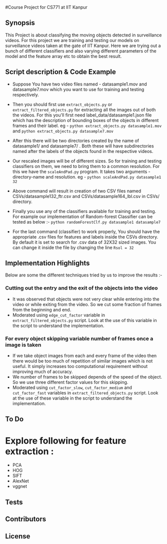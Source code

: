 #Course Project for CS771 at IIT Kanpur

## Synopsis

This Project is about classifying the moving objects detected in surveillance videos. For this project we are training and testing our models on surveillance videos taken at the gate of IIT Kanpur. Here we are trying out a bunch of different classifiers and also varying different parameters of the model and the feature array etc to obtain the best result.

## Script description & Code Example

*	Suppose You have two video files named - datasample1.mov and datasample7.mov which you want to use for training and testing respectively.

*	Then you should first use ```extract_objects.py``` or ```extract_filtered_objects.py``` for extracting all the images out of both the videos. For this you'll first need label_data/datasample1.json file which has the description of bounding boxes of the objects in different frames and their label. eg - 
```python extract_objects.py datasample1.mov``` and
```python extract_objects.py datasample7.mov```

*	After this there will be two directories created by the name of datasample1/ and datasample7/ . Both these will have subdirectories named after the labels of the objects found in the respective videos.

*	Our rescaled images will be of different sizes. So for training and testing classifiers on them, we need to bring them to a common resolution. For this we have the ```scaleAndPad.py``` program. It takes two arguments - directory-name and resolution. eg - 
```python scaleAndPad.py datasample1 32```

*	Above command will result in creation of two CSV files named CSVs/datasample132_ftr.csv and CSVs/datasample164_lbl.csv in CSVs/ directory.

*	Finally you use any of the classifiers available for training and testing. For example our implementation of Random-forest Classifier can be tested as below :- 
```python randomForestClf.py datasample1 datasample7```

*	For the last command (classifier) to work properly, You should have the appropriate .csv files for features and labels inside the CSVs directory. By default it is set to search for .csv data of 32X32 sized images. You can change it inside the file by changing the line ```Rsol = 32```

## Implementation Highlights
Below are some the different techniques tried by us to improve the results :-

### Cutting out the entry and the exit of the objects into the video
*	It was observed that objects were not very clear while entering into the video or while exiting from the video. So we cut some fraction of frames from the beginning and end.
*	Moderated using ```edge_cut_factor``` variable in ```extract_filtered_objects.py``` script. Look at the use of this variable in the script to understand the implementation. 

### For every object skipping variable number of frames once a image is taken
*	If we take object images from each and every frame of the video then there would be too much of repetition of similar images which is not useful. It simply increases too computational requirement without improving much of accuracy.
*	We number of frames to be skipped depends of the speed of the object. So we use three different factor values for this skipping.
*	Moderated using ```cut_factor_slow```, ```cut_factor_medium``` and ```cut_factor_fast``` variables in ```extract_filtered_objects.py``` script. Look at the use of these variable in the script to understand the implementation. 


## To Do

# Explore following for feature extraction :
*	PCA
*	HOG
*	SIFT
*	AlexNet
*	vggnet


## Tests

## Contributors


## License
